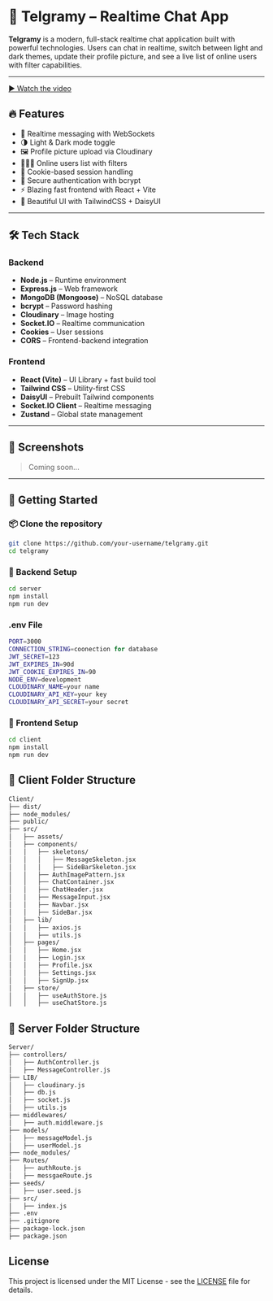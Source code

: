 # 📱 Telgramy – Realtime Chat App

**Telgramy** is a modern, full-stack realtime chat application built with powerful technologies. Users can chat in realtime, switch between light and dark themes, update their profile picture, and see a live list of online users with filter capabilities.

---
[▶️ Watch the video](https://youtu.be/dFFcf0FqS5A)


## 🔥 Features

- 💬 Realtime messaging with WebSockets
- 🌗 Light & Dark mode toggle
- 🖼️ Profile picture upload via Cloudinary
- 🧑‍🤝‍🧑 Online users list with filters
- 🍪 Cookie-based session handling
- 🔐 Secure authentication with bcrypt
- ⚡ Blazing fast frontend with React + Vite
- 🎨 Beautiful UI with TailwindCSS + DaisyUI

---

## 🛠️ Tech Stack

### Backend
- **Node.js** – Runtime environment
- **Express.js** – Web framework
- **MongoDB (Mongoose)** – NoSQL database
- **bcrypt** – Password hashing
- **Cloudinary** – Image hosting
- **Socket.IO** – Realtime communication
- **Cookies** – User sessions
- **CORS** – Frontend-backend integration

### Frontend
- **React (Vite)** – UI Library + fast build tool
- **Tailwind CSS** – Utility-first CSS
- **DaisyUI** – Prebuilt Tailwind components
- **Socket.IO Client** – Realtime messaging
- **Zustand** – Global state management

---

## 📸 Screenshots

<!-- Add screenshots when available -->
> Coming soon...

---

## 🚀 Getting Started

### 📦 Clone the repository
```bash
git clone https://github.com/your-username/telgramy.git
cd telgramy
```
### 🔧 Backend Setup
```bash
cd server
npm install
npm run dev
```
### .env File
```bash
PORT=3000
CONNECTION_STRING=coonection for database
JWT_SECRET=123
JWT_EXPIRES_IN=90d
JWT_COOKIE_EXPIRES_IN=90
NODE_ENV=development
CLOUDINARY_NAME=your name
CLOUDINARY_API_KEY=your key
CLOUDINARY_API_SECRET=your secret
```

### 🎨 Frontend Setup
```bash
cd client
npm install
npm run dev
```

## 📁 Client Folder Structure

```bash
Client/
├── dist/
├── node_modules/
├── public/
├── src/
│   ├── assets/
│   ├── components/
│   │   ├── skeletons/
│   │   │   ├── MessageSkeleton.jsx
│   │   │   ├── SideBarSkeleton.jsx
│   │   ├── AuthImagePattern.jsx
│   │   ├── ChatContainer.jsx
│   │   ├── ChatHeader.jsx
│   │   ├── MessageInput.jsx
│   │   ├── Navbar.jsx
│   │   ├── SideBar.jsx
│   ├── lib/
│   │   ├── axios.js
│   │   ├── utils.js
│   ├── pages/
│   │   ├── Home.jsx
│   │   ├── Login.jsx
│   │   ├── Profile.jsx
│   │   ├── Settings.jsx
│   │   ├── SignUp.jsx
│   ├── store/
│   │   ├── useAuthStore.js
│   │   ├── useChatStore.js
```

## 📁 Server Folder Structure

```bash
Server/
├── controllers/
│   ├── AuthController.js
│   ├── MessageController.js
├── LIB/
│   ├── cloudinary.js
│   ├── db.js
│   ├── socket.js
│   ├── utils.js
├── middlewares/
│   ├── auth.middleware.js
├── models/
│   ├── messageModel.js
│   ├── userModel.js
├── node_modules/
├── Routes/
│   ├── authRoute.js
│   ├── messgaeRoute.js
├── seeds/
│   ├── user.seed.js
├── src/
│   ├── index.js
├── .env
├── .gitignore
├── package-lock.json
├── package.json
```

## License

This project is licensed under the MIT License - see the [LICENSE](LICENSE) file for details.

    



